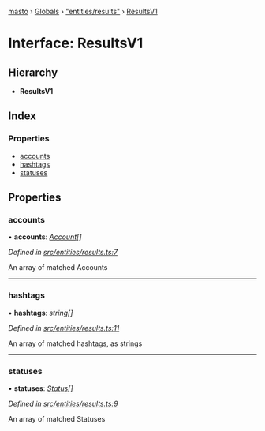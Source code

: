 [masto](../README.md) › [Globals](../globals.md) › ["entities/results"](../modules/_entities_results_.md) › [ResultsV1](_entities_results_.resultsv1.md)

# Interface: ResultsV1

## Hierarchy

* **ResultsV1**

## Index

### Properties

* [accounts](_entities_results_.resultsv1.md#accounts)
* [hashtags](_entities_results_.resultsv1.md#hashtags)
* [statuses](_entities_results_.resultsv1.md#statuses)

## Properties

###  accounts

• **accounts**: *[Account](_entities_account_.account.md)[]*

*Defined in [src/entities/results.ts:7](https://github.com/neet/masto.js/blob/b9f6bdd/src/entities/results.ts#L7)*

An array of matched Accounts

___

###  hashtags

• **hashtags**: *string[]*

*Defined in [src/entities/results.ts:11](https://github.com/neet/masto.js/blob/b9f6bdd/src/entities/results.ts#L11)*

An array of matched hashtags, as strings

___

###  statuses

• **statuses**: *[Status](_entities_status_.status.md)[]*

*Defined in [src/entities/results.ts:9](https://github.com/neet/masto.js/blob/b9f6bdd/src/entities/results.ts#L9)*

An array of matched Statuses
